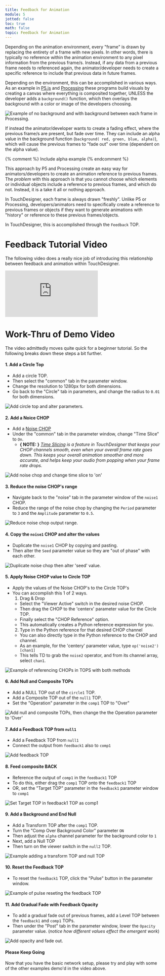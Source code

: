 ```yaml
---
title: Feedback for Animation
module: 5
jotted: false
toc: true
math: false
topic: Feedback for Animation
---
```


Depending on the animation environment, every "frame" is drawn by replacing the entirety of a frame with new pixels. In other words, there is typically no reference within the animation environment to any pixel information from the previous frame/s. Instead, if any data from a previous frame needs to referenced again, the animator/developer needs to create a specific reference to include that previous data in future frames.

Depending on the environment, this can be accomplished in various ways. As an example in [P5.js](p5js.org) and [Processing](processing.org) these programs build visuals by creating a canvas where everything is composited together, UNLESS the developer adds a `background()` function, which then overlays the background with a color or image of the developers choosing.

![Example of no background and with background between each frame in Processing.](../imgs/feedback-proessing.gif "Example of no background and with background between each frame in Processing.")

If instead the animator/developer wants to create a fading effect, where the previous frame/s are present, but fade over time. They can include an alpha value in the background function (`background( red, green, blue, alpha)`), which will cause the previous frames to "fade out" over time (dependent on the alpha value).

{% comment %}
Include alpha example
{% endcomment %}

This approach by P5 and Processing create an easy way for animators/developers to create an animation reference to previous frames. The _problem_ with this approach is that you cannot choose which elements or individual objects include a reference to previous frames, and which do not. Instead, it is a take it all or nothing approach.

In TouchDesigner, each frame is always drawn "freshly". Unlike P5 or Processing, developers/animators need to specifically create a reference to previous frames or objects if they want to generate animations with "history" or reference to these previous frames/objects.

In TouchDesigner, this is accomplished through the `Feedback` TOP.



# Feedback Tutorial Video

The following video does a really nice job of introducing this relationship between feedback and animation within TouchDesigner.

<div class="embed-responsive embed-responsive-16by9"><iframe class="embed-responsive-item" src="https://www.youtube.com/embed/83K3QEK6Iv0" frameborder="0" allow="accelerometer; autoplay; encrypted-media; gyroscope; picture-in-picture" allowfullscreen></iframe></div>


# Work-Thru of Demo Video

The video admittedly moves quite quick for a beginner tutorial. So the following breaks down these steps a bit further.

#### 1. Add a Circle Top

- Add a circle TOP.
- Then select the "common" tab in the parameter window.
- Change the resolution to 1280px for both dimensions.
- Go back to the "Circle" tab in parameters, and change the radius to `0.01` for both dimensions.

![Add circle top and alter parameters.](../imgs/add-circle-top.gif "Add circle top and alter parameters.")

#### 2. Add a Noice CHOP

- Add a [Noise CHOP](https://docs.derivative.ca/index.php?title=Noise_CHOP)
- Under the "common" tab in the parameter window, change "Time Slice" to `On`.
  - **{ NOTE: }** _[Time Slicing](https://docs.derivative.ca/Time_Slicing) is a feature in TouchDesigner that keeps your CHOP channels smooth, even when your overall frame rate goes down. This keeps your overall animation smoother and more accurate, and helps keep your audio from popping when your frame rate drops._

![Add noise chop and change time slice to 'on'](../imgs/add-noise-chop.gif "Add noise chop and change time slice to 'on'")

#### 3. Reduce the noise CHOP's range

- Navigate back to the "noise" tab in the parameter window of the `noise1` CHOP.
- Reduce the range of the noise chop by changing the `Period` parameter to `3` and the `Amplitude` parameter to `0.5`.

![Reduce noise chop output range.](../imgs/reduce-noise.gif "Reduce noise chop output range.")

#### 4. Copy the `noise1` CHOP and alter the values

- Duplicate the `noise1` CHOP by copying and pasting.
- Then alter the `Seed` parameter value so they are "out of phase" with each other.

![Duplicate noise chop then alter 'seed' value.](../imgs/copy-noise.gif "Duplicate noise chop then alter 'seed' value.")

#### 5. Apply Noise CHOP value to Circle TOP

- Apply the values of the Noise CHOP's to the Circle TOP's
- You can accomplish this 1 of 2 ways.
  1. Drag & Drop
    - Select the "Viewer Active" switch in the desired noise CHOP.
    - Then drag the CHOP to the 'centerx' parameter value for the Circle TOP.
    - Finally select the "CHOP Reference" option.
    - This automatically creates a Python reference expression for you.
  2. Type in the Python reference for that desired CHOP channel
    - You can also directly type in the Python reference to the CHOP and channel.
    - As an example, for the 'centery' parameter value, type `op('noise2')[chan1]`
    - This tells TD to grab the `noise2` operator, and from its channel array, select `chan1`.

![Example of referencing CHOPs in TOPS with both methods](../imgs/reference-noise-chop.gif "Example of referencing CHOPs in TOPS with both methods")

#### 6. Add Null and Composite TOPs

- Add a NULL TOP out of the `circle1` TOP.
- Add a Composite TOP out of the `null1` TOP.
- Set the "Operation" parameter in the `comp1` TOP to "Over"

![Add null and composite TOPs, then change the the Operation parameter to 'Over'](../imgs/null-composite.png "Add null and composite TOPs, then change the the Operation parameter to 'Over'")

#### 7. Add a Feedback TOP from `null1`

- Add a Feedback TOP from `null1`
- Connect the output from `feedback1` also to `comp1`

![Add feedback TOP](../imgs/add-feedback.png "Add feedback TOP")

#### 8. Feed composite BACK

- Reference the output of `comp1` in the `feedback1` TOP
- To do this, either drag the `comp1` TOP onto the `feedback1` TOP
- OR, set the "Target TOP" parameter in the `feedback1` parameter window to `comp1`

![Set Target TOP in feedback1 TOP as comp1](../imgs/Target-TOP.gif "Set Target TOP in feedback1 TOP as comp1")

#### 9. Add a Background and End Null

- Add a Transform TOP after the `comp1` TOP.
- Turn the "Comp Over Background Color" parameter `ON`
- Then adjust the `alpha` channel parameter for the background color to `1`
- Next, add a Null TOP
- Then turn on the viewer switch in the `null2` TOP.

![Example adding a transform TOP and null TOP](../imgs/bg-null-view.gif "Example adding a transform TOP and null TOP")

#### 10. Reset the Feedback TOP

- To reset the `feedback1` TOP, click the "Pulse" button in the parameter window.

![Example of pulse reseting the feedback TOP](../imgs/pulse-fb.gif "Example of pulse reseting the feedback TOP")

#### 11. Add Gradual Fade with Feedback Opacity

- To add a gradual fade out of previous frames, add a Level TOP between the `feedback1` and `comp1` TOPs.
- Then under the "Post" tab in the parameter window, lower the `Opacity` parameter value. (_notice how different values effect the emergent work_)

![Add opacity and fade out.](../imgs/opacity.gif "Add opacity and fade out.")


#### Please Keep Going

Now that you have the basic network setup, please try and play with some of the other examples demo'd in the video above.
